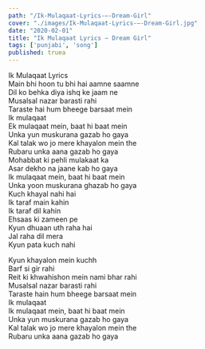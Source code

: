 ```yaml
---
path: "/Ik-Mulaqaat-Lyrics-–-Dream-Girl"
cover: "./images/Ik-Mulaqaat-Lyrics-–-Dream-Girl.jpg"
date: "2020-02-01"
title: "Ik Mulaqaat Lyrics – Dream Girl"
tags: ['punjabi', 'song']
published: truea
---
```

  
Ik Mulaqaat Lyrics  
Main bhi hoon tu bhi hai aamne saamne  
Dil ko behka diya ishq ke jaam ne  
Musalsal nazar barasti rahi  
Taraste hai hum bheege barsaat mein  
Ik mulaqaat  
Ek mulaqaat mein, baat hi baat mein  
Unka yun muskurana gazab ho gaya  
Kal talak wo jo mere khayalon mein the  
Rubaru unka aana gazab ho gaya  
Mohabbat ki pehli mulakaat ka  
Asar dekho na jaane kab ho gaya  
Ik mulaqaat mein, baat hi baat mein  
Unka yoon muskurana ghazab ho gaya  
Kuch khayal nahi hai  
Ik taraf main kahin  
Ik taraf dil kahin  
Ehsaas ki zameen pe  
Kyun dhuaan uth raha hai  
Jal raha dil mera  
Kyun pata kuch nahi  
  
  
  
  
  
  
Kyun khayalon mein kuchh  
Barf si gir rahi  
Reit ki khwahishon mein nami bhar rahi  
Musalsal nazar barasti rahi  
Taraste hain hum bheege barsaat mein  
Ik mulaqaat  
Ik mulaqaat mein, baat hi baat mein  
Unka yun muskurana gazab ho gaya  
Kal talak wo jo mere khayalon mein the  
Rubaru unka aana gazab ho gaya  

